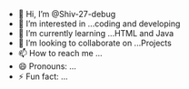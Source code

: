 - 👋 Hi, I’m @Shiv-27-debug
- 👀 I’m interested in ...coding and developing
- 🌱 I’m currently learning ...HTML and Java
- 💞️ I’m looking to collaborate on ...Projects
- 📫 How to reach me ...
- 😄 Pronouns: ...
- ⚡ Fun fact: ...

<!---
Shiv-27-debug/Shiv-27-debug is a ✨ special ✨ repository because its `README.md` (this file) appears on your GitHub profile.
You can click the Preview link to take a look at your changes.
--->
